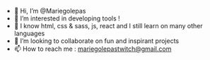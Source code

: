 - 👋 Hi, I’m @Mariegolepas
- 👀 I’m interested in developing tools !
- 🌱 I know html, css & sass, js, react and I still learn on many other languages
- 💞️ I’m looking to collaborate on fun and inspirant projects
- 📫 How to reach me : mariegolepastwitch@gmail.com

